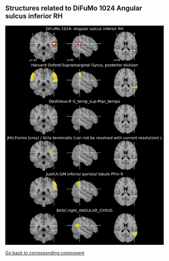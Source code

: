 


## Structures related to DiFuMo 1024 Angular sulcus inferior RH

![214](214.jpg "Structures related to DiFuMo 1024 Angular sulcus inferior RH")

[Go back to corresponding component](https://parietal-inria.github.io/DiFuMo/1024/html/214.html)